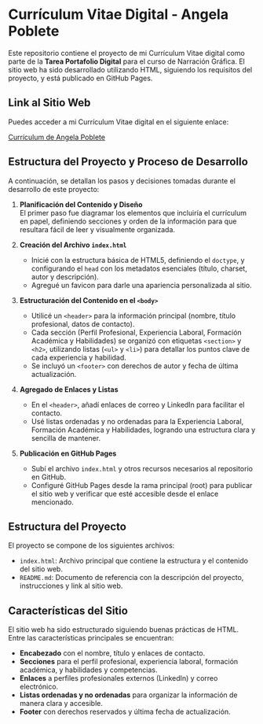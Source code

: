 # Currículum Vitae Digital - Angela Poblete

Este repositorio contiene el proyecto de mi Currículum Vitae digital como parte de la **Tarea Portafolio Digital** para el curso de Narración Gráfica. El sitio web ha sido desarrollado utilizando HTML, siguiendo los requisitos del proyecto, y está publicado en GitHub Pages.

## Link al Sitio Web

Puedes acceder a mi Currículum Vitae digital en el siguiente enlace:

[Currículum de Angela Poblete](https://angelapobb.github.io/tareas-poblete/)

## Estructura del Proyecto y Proceso de Desarrollo

A continuación, se detallan los pasos y decisiones tomadas durante el desarrollo de este proyecto:

1. **Planificación del Contenido y Diseño**  
   El primer paso fue diagramar los elementos que incluiría el currículum en papel, definiendo secciones y orden de la información para que resultara fácil de leer y visualmente organizada.

2. **Creación del Archivo `index.html`**  
   - Inicié con la estructura básica de HTML5, definiendo el `doctype`, y configurando el `head` con los metadatos esenciales (título, charset, autor y descripción).
   - Agregué un favicon para darle una apariencia personalizada al sitio.

3. **Estructuración del Contenido en el `<body>`**  
   - Utilicé un `<header>` para la información principal (nombre, título profesional, datos de contacto).
   - Cada sección (Perfil Profesional, Experiencia Laboral, Formación Académica y Habilidades) se organizó con etiquetas `<section>` y `<h2>`, utilizando listas (`<ul>` y `<li>`) para detallar los puntos clave de cada experiencia y habilidad.
   - Se incluyó un `<footer>` con derechos de autor y fecha de última actualización.

4. **Agregado de Enlaces y Listas**  
   - En el `<header>`, añadí enlaces de correo y LinkedIn para facilitar el contacto.
   - Usé listas ordenadas y no ordenadas para la Experiencia Laboral, Formación Académica y Habilidades, logrando una estructura clara y sencilla de mantener.

5. **Publicación en GitHub Pages**  
   - Subí el archivo `index.html` y otros recursos necesarios al repositorio en GitHub.
   - Configuré GitHub Pages desde la rama principal (root) para publicar el sitio web y verificar que esté accesible desde el enlace mencionado.

## Estructura del Proyecto

El proyecto se compone de los siguientes archivos:

- `index.html`: Archivo principal que contiene la estructura y el contenido del sitio web.
- `README.md`: Documento de referencia con la descripción del proyecto, instrucciones y link al sitio web.
  
## Características del Sitio

El sitio web ha sido estructurado siguiendo buenas prácticas de HTML. Entre las características principales se encuentran:

- **Encabezado** con el nombre, título y enlaces de contacto.
- **Secciones** para el perfil profesional, experiencia laboral, formación académica, y habilidades y competencias.
- **Enlaces** a perfiles profesionales externos (LinkedIn) y correo electrónico.
- **Listas ordenadas y no ordenadas** para organizar la información de manera clara y accesible.
- **Footer** con derechos reservados y última fecha de actualización.
